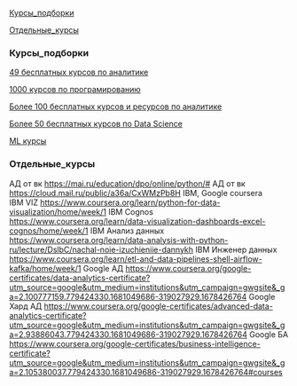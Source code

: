 
[Курсы_подборки](#Курсы_подборки)

[Отдельные_курсы](#Отдельные_курсы) 


### Курсы_подборки 

[49 бесплатных курсов по аналитике](https://telegra.ph/49-besplatnyh-kursov-i-resursov-po-produktovoj-analitike-11-04)

[1000 курсов по програмированию	](https://uproger.com/1000-besplatnyh-onlajn-kursov-po-programmirovaniyu-aktualnye-v-2023-godu/)

[Более 100 бесплатных курсов и ресурсов по аналитике](https://telegra.ph/Bolee-100-besplatnyh-kursov-i-resursov-po-analitike-11-02)

[Более 50 бесплатных курсов по Data Science](https://uproger.com/bolee-50-besplatnyh-kursov-po-data-science-i-analitike-dannyh-2022-g/)

[ML курсы](https://uproger.com/bolshoj-spisok-aktualnyh-lekczij-praktik-knig-i-kursov-po-mashinnomu-obucheniyu/)




### Отдельные_курсы

АД от вк	https://mai.ru/education/dpo/online/python/#
АД от вк	https://cloud.mail.ru/public/a36a/CxWMzPb8H
IBM, Google coursera	
IBM VIZ	https://www.coursera.org/learn/python-for-data-visualization/home/week/1
IBM Cognos	https://www.coursera.org/learn/data-visualization-dashboards-excel-cognos/home/week/1
IBM Анализ данных	https://www.coursera.org/learn/data-analysis-with-python-ru/lecture/DslbC/nachal-noie-izuchieniie-dannykh
IBM Инженер данных	https://www.coursera.org/learn/etl-and-data-pipelines-shell-airflow-kafka/home/week/1
Google АД	https://www.coursera.org/google-certificates/data-analytics-certificate?utm_source=google&utm_medium=institutions&utm_campaign=gwgsite&_ga=2.100777159.779424330.1681049686-319027929.1678426764
Google Хард АД	https://www.coursera.org/google-certificates/advanced-data-analytics-certificate?utm_source=google&utm_medium=institutions&utm_campaign=gwgsite&_ga=2.93886043.779424330.1681049686-319027929.1678426764
Google БА	https://www.coursera.org/google-certificates/business-intelligence-certificate?utm_source=google&utm_medium=institutions&utm_campaign=gwgsite&_ga=2.105380037.779424330.1681049686-319027929.1678426764#courses
